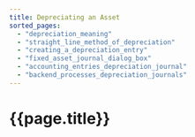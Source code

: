 ```yaml
---
title: Depreciating an Asset
sorted_pages:
  - "depreciation_meaning"
  - "straight_line_method_of_depreciation"
  - "creating_a_depreciation_entry"
  - "fixed_asset_journal_dialog_box"
  - "accounting_entries_depreciation_journal"
  - "backend_processes_depreciation_journals"
---
```

# {{page.title}}
